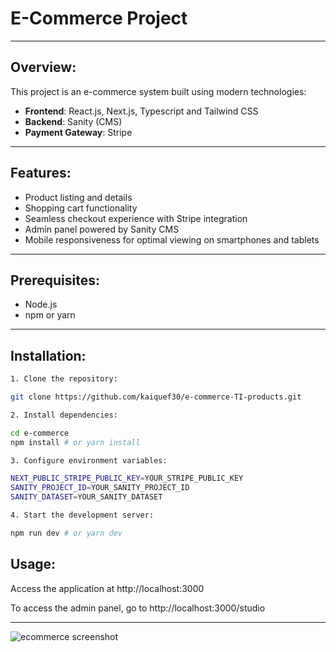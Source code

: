 # E-Commerce Project

---

## Overview:

This project is an e-commerce system built using modern technologies:

- **Frontend**: React.js, Next.js, Typescript and Tailwind CSS
- **Backend**: Sanity (CMS)
- **Payment Gateway**: Stripe

---

## Features:

- Product listing and details
- Shopping cart functionality
- Seamless checkout experience with Stripe integration
- Admin panel powered by Sanity CMS
- Mobile responsiveness for optimal viewing on smartphones and tablets

---

## Prerequisites:

- Node.js
- npm or yarn

---

## Installation:


```bash
1. Clone the repository:

git clone https://github.com/kaiquef30/e-commerce-TI-products.git

2. Install dependencies:

cd e-commerce
npm install # or yarn install

3. Configure environment variables:

NEXT_PUBLIC_STRIPE_PUBLIC_KEY=YOUR_STRIPE_PUBLIC_KEY
SANITY_PROJECT_ID=YOUR_SANITY_PROJECT_ID
SANITY_DATASET=YOUR_SANITY_DATASET

4. Start the development server:

npm run dev # or yarn dev
```

## Usage:

Access the application at http://localhost:3000

To access the admin panel, go to http://localhost:3000/studio

---

<img src="https://i.postimg.cc/qMYqYVhn/photoshop-file.jpg" alt="ecommerce screenshot"/>


